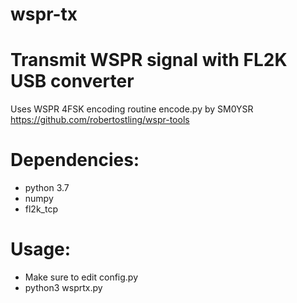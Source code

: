# wspr-tx

Transmit WSPR signal with FL2K USB converter
============================================

Uses WSPR 4FSK encoding routine encode.py by SM0YSR 
https://github.com/robertostling/wspr-tools

Dependencies:
=============
* python 3.7
* numpy
* fl2k_tcp

Usage:
======
* Make sure to edit config.py
* python3 wsprtx.py

